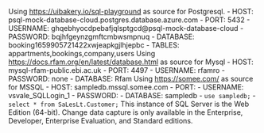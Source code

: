 Using <https://uibakery.io/sql-playground> as source for Postgresql.
    - HOST: psql-mock-database-cloud.postgres.database.azure.com
    - PORT: 5432
    - USERNAME: ghqebhyocdpebafjqlsptgcd@psql-mock-database-cloud
    - PASSWORD: bqjhfgeynzgmftcmbwsmpnuq
    - DATABASE: booking1659905721422xwjeapkgjlhjepbc
    - TABLES: appartments,bookings,company,users
Using <https://docs.rfam.org/en/latest/database.html> as source for Mysql
    - HOST: mysql-rfam-public.ebi.ac.uk
    - PORT: 4497
    - USERNAME: rfamro
    - PASSWORD: none
    - DATABASE: Rfam
Using <https://somee.com/> as source for MSSQL
    - HOST: sampledb.mssql.somee.com
    - PORT:
    - USERNAME: vsvale_SQLLogin_1
    - PASSWORD:
    - DATABASE: sampledb
    - `use sampledb;`
    - `select * from SaLesLt.Customer;`
This instance of SQL Server is the Web Edition (64-bit). Change data capture is only available in the Enterprise, Developer, Enterprise Evaluation, and Standard editions.
